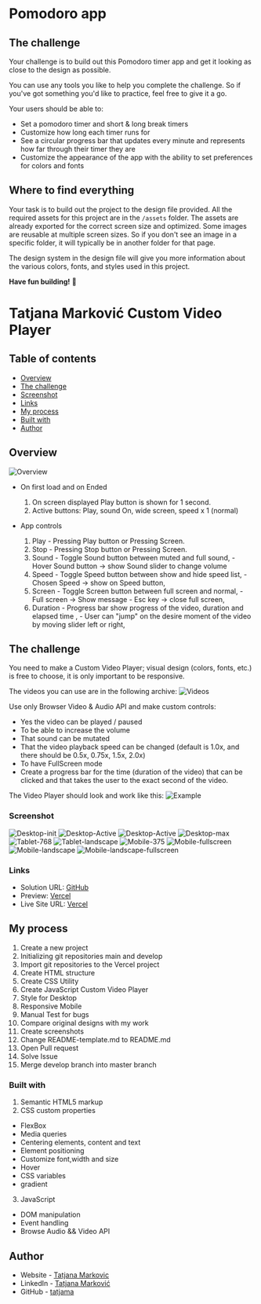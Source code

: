 # Pomodoro app

## The challenge

Your challenge is to build out this Pomodoro timer app and get it looking as close to the design as possible.

You can use any tools you like to help you complete the challenge. So if you've got something you'd like to practice, feel free to give it a go.

Your users should be able to:

- Set a pomodoro timer and short & long break timers
- Customize how long each timer runs for
- See a circular progress bar that updates every minute and represents how far through their timer they are
- Customize the appearance of the app with the ability to set preferences for colors and fonts

## Where to find everything

Your task is to build out the project to the design file provided.
All the required assets for this project are in the `/assets` folder. The assets are already exported for the correct screen size and optimized. Some images are reusable at multiple screen sizes. So if you don't see an image in a specific folder, it will typically be in another folder for that page.

The design system in the design file will give you more information about the various colors, fonts, and styles used in this project.

**Have fun building!** 🚀
# Tatjana Marković Custom Video Player
## Table of contents

  - [Overview](#overview)
  - [The challenge](#the-challenge)
  - [Screenshot](#screenshot)
  - [Links](#links)
  - [My process](#my-process)
  - [Built with](#built-with)
  - [Author](#author)

## Overview
![Overview](./images/screenshots/player.jpg)

- On first load and on Ended
  1. On screen displayed Play button is shown for 1 second.
  2. Active buttons: Play, sound On, wide screen, speed x 1 (normal)

- App controls
  1. Play - Pressing Play button or Pressing Screen.
  2. Stop - Pressing Stop button or Pressing Screen.
  3. Sound - Toggle Sound button   between muted and full sound,
           - Hover Sound button -> show Sound slider to change volume
  4. Speed - Toggle Speed button between show and hide speed list,
           - Chosen Speed -> show on Speed button,
  5. Screen - Toggle Screen button between full screen and normal,
            - Full screen -> Show message
            - Esc key -> close full screen,
  6. Duration - Progress bar show progress of the video, duration and elapsed time ,
              - User can "jump" on the desire moment of the video by moving slider left or right,


## The challenge

You need to make a Custom Video Player; visual design (colors, fonts, etc.) is free to choose, it is only important to be responsive.

The videos you can use are in the following archive: 
![Videos](https://drive.google.com/file/d/19tmFoS7OOt5eb7n5s1T_mSe6v49etyM2/view?usp=sharing)

Use only Browser Video & Audio API and make custom controls:
- Yes the video can be played / paused
- To be able to increase the volume
- That sound can be mutated
- That the video playback speed can be changed (default is 1.0x, and there should be 0.5x, 0.75x, 1.5x, 2.0x)
- To have FullScreen mode
- Create a progress bar for the time (duration of the video) that can be clicked and that takes the user to the exact second of the video.

The Video Player should look and work like this: 
![Example](https://drive.google.com/file/d/1zGt-IHlrBeRHJpBuOuGE2AIAjU1OJTta/view?usp=sharing)

### Screenshot

![Desktop-init ](./images/screenshots/dt-start.png)
![Desktop-Active ](./images/screenshots/dt-active.png)
![Desktop-Active ](./images/screenshots/dt-active1.png)
![Desktop-max ](./images/screenshots/dt-fullscreen.png)
![Tablet-768 ](./images/screenshots/tablet-fullscreen.png)
![Tablet-landscape ](./images/screenshots/tablet-landscape.png)
![Mobile-375 ](./images/screenshots/mobile.png)
![Mobile-fullscreen ](./images/screenshots/mobile-fullscreen.png)
![Mobile-landscape ](./images/screenshots/mobile-landscape.png)
![Mobile-landscape-fullscreen ](./images/screenshots/mobile-landscape-fullscreen.png)

### Links

- Solution URL: [GitHub](https://github.com/tatjama/zadatak7-custom-video-player/tree/develop)
- Preview: [Vercel](https://zadatak7-custom-video-player-f6p4t3vkk-tatjana.vercel.app/)
- Live Site URL: [Vercel](https://zadatak7-custom-video-player.vercel.app/)

## My process

1. Create a new project
2. Initializing git repositories main and develop
3. Import git repositories to the Vercel project
4. Create HTML structure
5. Create CSS Utility
6. Create JavaScript Custom Video Player
7. Style for Desktop
8. Responsive Mobile
9. Manual Test for bugs
10. Compare original designs with my work
11. Create screenshots
12. Change README-template.md to README.md
13. Open Pull request
14. Solve Issue
15. Merge develop branch into master branch
### Built with

1. Semantic HTML5 markup
2. CSS custom properties
- FlexBox
- Media queries
- Centering elements, content and text
- Element positioning
- Customize font,width and size
- Hover
- CSS variables
- gradient
3. JavaScript
- DOM manipulation   
- Event handling
- Browse Audio && Video API
## Author

- Website - [Tatjana Markovic](https://my-react-portfolio-tatjana.vercel.app/)
- LinkedIn - [Tatjana Marković](https://www.linkedin.com/in/tatjana-markovi%C4%87-919501189/)
- GitHub - [tatjama](https://github.com/tatjama)